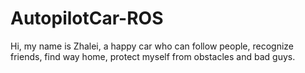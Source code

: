 # AutopilotCar-ROS
Hi, my name is Zhalei, a happy car who can follow people, recognize friends, find way home, protect myself from obstacles and bad guys.
